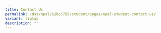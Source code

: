 ```yaml
---
title: Contact Us
permalink: /dst/npal/s2bc5755/student/pages/npal-student-contact-us/
variant: tiptap
description: ""
---
```

